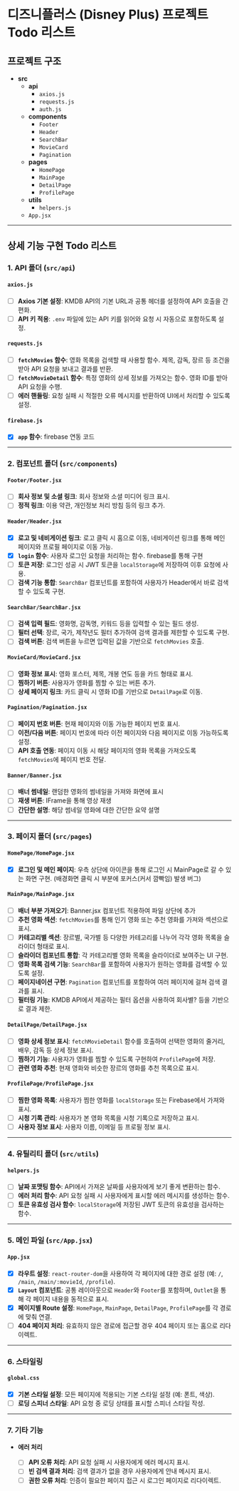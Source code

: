 # 디즈니플러스 (Disney Plus) 프로젝트 Todo 리스트

## 프로젝트 구조

-   **src**
    -   **api**
        -   `axios.js`
        -   `requests.js`
        -   `auth.js`
    -   **components**
        -   `Footer`
        -   `Header`
        -   `SearchBar`
        -   `MovieCard`
        -   `Pagination`
    -   **pages**
        -   `HomePage`
        -   `MainPage`
        -   `DetailPage`
        -   `ProfilePage`
    -   **utils**
        -   `helpers.js`
    -   `App.jsx`

---

## 상세 기능 구현 Todo 리스트

### 1. **API 폴더** (`src/api`)

#### `axios.js`

-   [ ] **Axios 기본 설정**: KMDB API의 기본 URL과 공통 헤더를 설정하여 API 호출을 간편화.
-   [ ] **API 키 적용**: `.env` 파일에 있는 API 키를 읽어와 요청 시 자동으로 포함하도록 설정.

#### `requests.js`

-   [ ] **`fetchMovies` 함수**: 영화 목록을 검색할 때 사용할 함수. 제목, 감독, 장르 등 조건을 받아 API 요청을 보내고 결과를 반환.
-   [ ] **`fetchMovieDetail` 함수**: 특정 영화의 상세 정보를 가져오는 함수. 영화 ID를 받아 API 요청을 수행.
-   [ ] **에러 핸들링**: 요청 실패 시 적절한 오류 메시지를 반환하여 UI에서 처리할 수 있도록 설정.

#### `firebase.js`

-   [x] **`app` 함수**: firebase 연동 코드

---

### 2. **컴포넌트 폴더** (`src/components`)

#### `Footer/Footer.jsx`

-   [ ] **회사 정보 및 소셜 링크**: 회사 정보와 소셜 미디어 링크 표시.
-   [ ] **정적 링크**: 이용 약관, 개인정보 처리 방침 등의 링크 추가.

#### `Header/Header.jsx`

-   [x] **로고 및 네비게이션 링크**: 로고 클릭 시 홈으로 이동, 네비게이션 링크를 통해 메인 페이지와 프로필 페이지로 이동 가능.
-   [x] **`login` 함수**: 사용자 로그인 요청을 처리하는 함수. firebase를 통해 구현
-   [ ] **토큰 저장**: 로그인 성공 시 JWT 토큰을 `localStorage`에 저장하여 이후 요청에 사용.
-   [ ] **검색 기능 통합**: `SearchBar` 컴포넌트를 포함하여 사용자가 Header에서 바로 검색할 수 있도록 구현.

#### `SearchBar/SearchBar.jsx`

-   [ ] **검색 입력 필드**: 영화명, 감독명, 키워드 등을 입력할 수 있는 필드 생성.
-   [ ] **필터 선택**: 장르, 국가, 제작년도 필터 추가하여 검색 결과를 제한할 수 있도록 구현.
-   [ ] **검색 버튼**: 검색 버튼을 누르면 입력된 값을 기반으로 `fetchMovies` 호출.

#### `MovieCard/MovieCard.jsx`

-   [ ] **영화 정보 표시**: 영화 포스터, 제목, 개봉 연도 등을 카드 형태로 표시.
-   [ ] **찜하기 버튼**: 사용자가 영화를 찜할 수 있는 버튼 추가.
-   [ ] **상세 페이지 링크**: 카드 클릭 시 영화 ID를 기반으로 `DetailPage`로 이동.

#### `Pagination/Pagination.jsx`

-   [ ] **페이지 번호 버튼**: 현재 페이지와 이동 가능한 페이지 번호 표시.
-   [ ] **이전/다음 버튼**: 페이지 번호에 따라 이전 페이지와 다음 페이지로 이동 가능하도록 설정.
-   [ ] **API 호출 연동**: 페이지 이동 시 해당 페이지의 영화 목록을 가져오도록 `fetchMovies`에 페이지 번호 전달.

#### `Banner/Banner.jsx`

-   [ ] **배너 썸네일**: 랜덤한 영화의 썸네일을 가져와 화면에 표시
-   [ ] **재생 버튼**: IFrame을 통해 영상 재생
-   [ ] **간단한 설명**: 해당 썸네일 영화에 대한 간단한 요약 설명

---

### 3. **페이지 폴더** (`src/pages`)

#### `HomePage/HomePage.jsx`

-   [x] **로그인 및 메인 페이지**: 우측 상단에 아이콘을 통해 로그인 시 MainPage로 갈 수 있는 화면 구현. (배경화면 클릭 시 <Content> 부분에 포커스(커서 깜빡임) 발생 버그)

#### `MainPage/MainPage.jsx`

-   [ ] **배너 부분 가져오기**: Banner.jsx 컴포넌트 적용하여 파일 상단에 추가
-   [ ] **추천 영화 섹션**: `fetchMovies`를 통해 인기 영화 또는 추천 영화를 가져와 섹션으로 표시.
-   [ ] **카테고리별 섹션**: 장르별, 국가별 등 다양한 카테고리를 나누어 각각 영화 목록을 슬라이더 형태로 표시.
-   [ ] **슬라이더 컴포넌트 통합**: 각 카테고리별 영화 목록을 슬라이더로 보여주는 UI 구현.
-   [ ] **영화 목록 검색 기능**: `SearchBar`를 포함하여 사용자가 원하는 영화를 검색할 수 있도록 설정.
-   [ ] **페이지네이션 구현**: `Pagination` 컴포넌트를 포함하여 여러 페이지에 걸쳐 검색 결과를 표시.
-   [ ] **필터링 기능**: KMDB API에서 제공하는 필터 옵션을 사용하여 회사별? 등을 기반으로 결과 제한.

#### `DetailPage/DetailPage.jsx`

-   [ ] **영화 상세 정보 표시**: `fetchMovieDetail` 함수를 호출하여 선택한 영화의 줄거리, 배우, 감독 등 상세 정보 표시.
-   [ ] **찜하기 기능**: 사용자가 영화를 찜할 수 있도록 구현하여 `ProfilePage`에 저장.
-   [ ] **관련 영화 추천**: 현재 영화와 비슷한 장르의 영화를 추천 목록으로 표시.

#### `ProfilePage/ProfilePage.jsx`

-   [ ] **찜한 영화 목록**: 사용자가 찜한 영화를 `localStorage` 또는 Firebase에서 가져와 표시.
-   [ ] **시청 기록 관리**: 사용자가 본 영화 목록을 시청 기록으로 저장하고 표시.
-   [ ] **사용자 정보 표시**: 사용자 이름, 이메일 등 프로필 정보 표시.

---

### 4. **유틸리티 폴더** (`src/utils`)

#### `helpers.js`

-   [ ] **날짜 포맷팅 함수**: API에서 가져온 날짜를 사용자에게 보기 좋게 변환하는 함수.
-   [ ] **에러 처리 함수**: API 요청 실패 시 사용자에게 표시할 에러 메시지를 생성하는 함수.
-   [ ] **토큰 유효성 검사 함수**: `localStorage`에 저장된 JWT 토큰의 유효성을 검사하는 함수.

---

### 5. **메인 파일** (`src/App.jsx`)

#### `App.jsx`

-   [x] **라우트 설정**: `react-router-dom`을 사용하여 각 페이지에 대한 경로 설정 (예: `/`, `/main`, `/main/:movieId`, `/profile`).
-   [x] **`Layout` 컴포넌트**: 공통 레이아웃으로 `Header`와 `Footer`를 포함하며, `Outlet`을 통해 각 페이지 내용을 동적으로 표시.
-   [x] **페이지별 Route 설정**: `HomePage`, `MainPage`, `DetailPage`, `ProfilePage`를 각 경로에 맞춰 연결.
-   [ ] **404 페이지 처리**: 유효하지 않은 경로에 접근할 경우 404 페이지 또는 홈으로 리다이렉트.

---

### 6. **스타일링**

#### `global.css`

-   [x] **기본 스타일 설정**: 모든 페이지에 적용되는 기본 스타일 설정 (예: 폰트, 색상).
-   [ ] **로딩 스피너 스타일**: API 요청 중 로딩 상태를 표시할 스피너 스타일 작성.

---

### 7. **기타 기능**

-   **에러 처리**

    -   [ ] **API 오류 처리**: API 요청 실패 시 사용자에게 에러 메시지 표시.
    -   [ ] **빈 검색 결과 처리**: 검색 결과가 없을 경우 사용자에게 안내 메시지 표시.
    -   [ ] **권한 오류 처리**: 인증이 필요한 페이지 접근 시 로그인 페이지로 리다이렉트.
